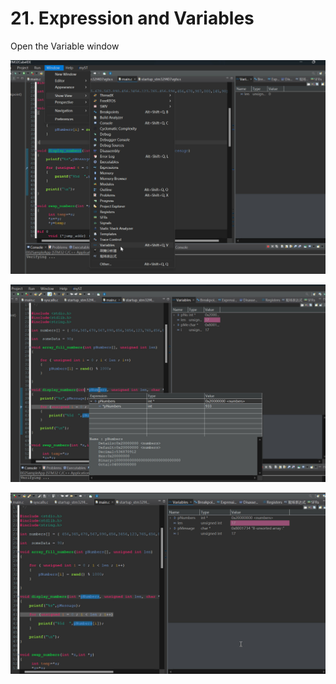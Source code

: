 # 21. Expression and Variables



Open the Variable window

![01](https://github.com/knightsummon/Mastering-Microcontroller-and-Embedded-Driver-Development/blob/main/6.%20Embedded%20Code%20Debugging%20Tips%20and%20Tricks/21.%20Expression%20and%20Variables.assets/01.jpg)

![02](https://github.com/knightsummon/Mastering-Microcontroller-and-Embedded-Driver-Development/blob/main/6.%20Embedded%20Code%20Debugging%20Tips%20and%20Tricks/21.%20Expression%20and%20Variables.assets/02.jpg)

![03](https://github.com/knightsummon/Mastering-Microcontroller-and-Embedded-Driver-Development/blob/main/6.%20Embedded%20Code%20Debugging%20Tips%20and%20Tricks/21.%20Expression%20and%20Variables.assets/03.jpg)
